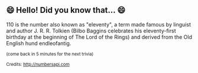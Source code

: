 ## 😄 Hello! Did you know that... 😄
110 is the number also known as "eleventy", a term made famous by linguist and author J. R. R. Tolkien (Bilbo Baggins celebrates his eleventy-first birthday at the beginning of The Lord of the Rings) and derived from the Old English hund endleofantig.

<sup>(come back in 5 minutes for the next trivia)</sup>


<sup>Credits: http://numbersapi.com</sup>
